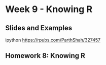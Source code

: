# Week 9 - Knowing R



## Slides and Examples

ipython https://rpubs.com/ParthShah/327457

## Homework 8: Knowing R
